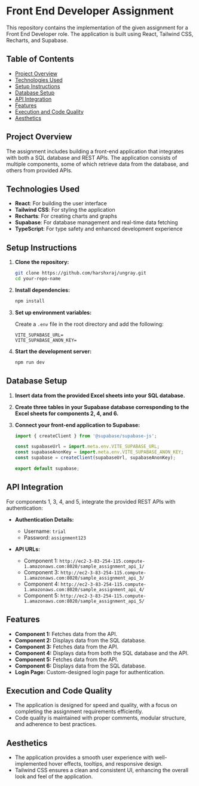 # Front End Developer Assignment

This repository contains the implementation of the given assignment for a Front End Developer role. The application is built using React, Tailwind CSS, Recharts, and Supabase.

## Table of Contents

- [Project Overview](#project-overview)
- [Technologies Used](#technologies-used)
- [Setup Instructions](#setup-instructions)
- [Database Setup](#database-setup)
- [API Integration](#api-integration)
- [Features](#features)
- [Execution and Code Quality](#execution-and-code-quality)
- [Aesthetics](#aesthetics)

## Project Overview

The assignment includes building a front-end application that integrates with both a SQL database and REST APIs. The application consists of multiple components, some of which retrieve data from the database, and others from provided APIs.

## Technologies Used

- **React**: For building the user interface
- **Tailwind CSS**: For styling the application
- **Recharts**: For creating charts and graphs
- **Supabase**: For database management and real-time data fetching
- **TypeScript**: For type safety and enhanced development experience

## Setup Instructions

1. **Clone the repository:**

   ```bash
   git clone https://github.com/harshxraj/ungray.git
   cd your-repo-name
   ```

2. **Install dependencies:**

   ```bash
   npm install
   ```

3. **Set up environment variables:**

   Create a `.env` file in the root directory and add the following:

   ```plaintext
   VITE_SUPABASE_URL=
   VITE_SUPABASE_ANON_KEY=
   ```

4. **Start the development server:**

   ```bash
   npm run dev
   ```

## Database Setup

1. **Insert data from the provided Excel sheets into your SQL database.**
2. **Create three tables in your Supabase database corresponding to the Excel sheets for components 2, 4, and 6.**
3. **Connect your front-end application to Supabase:**

   ```javascript
   import { createClient } from '@supabase/supabase-js';

   const supabaseUrl = import.meta.env.VITE_SUPABASE_URL;
   const supabaseAnonKey = import.meta.env.VITE_SUPABASE_ANON_KEY;
   const supabase = createClient(supabaseUrl, supabaseAnonKey);

   export default supabase;
   ```

## API Integration

For components 1, 3, 4, and 5, integrate the provided REST APIs with authentication:

- **Authentication Details:**
  - Username: `trial`
  - Password: `assignment123`

- **API URLs:**
  - Component 1: `http://ec2-3-83-254-115.compute-1.amazonaws.com:8020/sample_assignment_api_1/`
  - Component 3: `http://ec2-3-83-254-115.compute-1.amazonaws.com:8020/sample_assignment_api_3/`
  - Component 4: `http://ec2-3-83-254-115.compute-1.amazonaws.com:8020/sample_assignment_api_4/`
  - Component 5: `http://ec2-3-83-254-115.compute-1.amazonaws.com:8020/sample_assignment_api_5/`

## Features

- **Component 1:** Fetches data from the API.
- **Component 2:** Displays data from the SQL database.
- **Component 3:** Fetches data from the API.
- **Component 4:** Displays data from both the SQL database and the API.
- **Component 5:** Fetches data from the API.
- **Component 6:** Displays data from the SQL database.
- **Login Page:** Custom-designed login page for authentication.

## Execution and Code Quality

- The application is designed for speed and quality, with a focus on completing the assignment requirements efficiently.
- Code quality is maintained with proper comments, modular structure, and adherence to best practices.

## Aesthetics

- The application provides a smooth user experience with well-implemented hover effects, tooltips, and responsive design.
- Tailwind CSS ensures a clean and consistent UI, enhancing the overall look and feel of the application.
